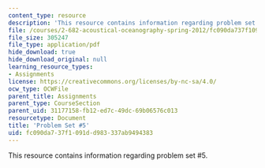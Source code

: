 ```yaml
---
content_type: resource
description: 'This resource contains information regarding problem set #5.'
file: /courses/2-682-acoustical-oceanography-spring-2012/fc090da737f1091dd983337ab9494383_MIT2_682S12_Homework5.pdf
file_size: 305247
file_type: application/pdf
hide_download: true
hide_download_original: null
learning_resource_types:
- Assignments
license: https://creativecommons.org/licenses/by-nc-sa/4.0/
ocw_type: OCWFile
parent_title: Assignments
parent_type: CourseSection
parent_uid: 31177158-fb12-ed7c-49dc-69b06576c013
resourcetype: Document
title: 'Problem Set #5'
uid: fc090da7-37f1-091d-d983-337ab9494383
---
```

This resource contains information regarding problem set #5.